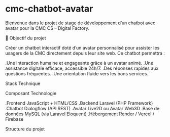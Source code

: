 # cmc-chatbot-avatar
Bienvenue dans le projet de stage de développement d’un chatbot avec avatar pour la CMC CS – Digital Factory.

🎯 Objectif du projet

Créer un chatbot interactif doté d’un avatar personnalisé pour assister les usagers de la CMC directement depuis leur site web. Ce chatbot permettra :

  .Une interaction humaine et engageante grâce à un avatar animé.
  .Une assistance digitale efficace, accessible 24h/7.
  .Des réponses rapides aux questions fréquentes.
  .Une orientation fluide vers les bons services.

Stack Technique

Composant                           Technologie

.Frontend                            JavaScript + HTML/CSS
.Backend                             Laravel (PHP Framework)
.Chatbot                             Dialogflow (API REST)
.Avatar                              Live2D ou Avatar Web3D
.Base de données                     MySQL (via Laravel Eloquent)
.Hébergement                         Render / Vercel / Firebase

Structure du projet
